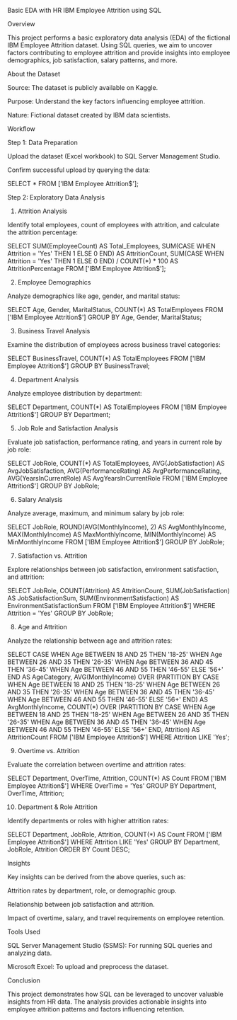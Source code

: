Basic EDA with HR IBM Employee Attrition using SQL

Overview

This project performs a basic exploratory data analysis (EDA) of the fictional IBM Employee Attrition dataset. Using SQL queries, we aim to uncover factors contributing to employee attrition and provide insights into employee demographics, job satisfaction, salary patterns, and more.

About the Dataset

Source: The dataset is publicly available on Kaggle.

Purpose: Understand the key factors influencing employee attrition.

Nature: Fictional dataset created by IBM data scientists.

Workflow

Step 1: Data Preparation

Upload the dataset (Excel workbook) to SQL Server Management Studio.

Confirm successful upload by querying the data:

SELECT *
FROM ['IBM Employee Attrition$'];

Step 2: Exploratory Data Analysis

1. Attrition Analysis

Identify total employees, count of employees with attrition, and calculate the attrition percentage:

SELECT
  SUM(EmployeeCount) AS Total_Employees,
  SUM(CASE WHEN Attrition = 'Yes' THEN 1 ELSE 0 END) AS AttritionCount,
  SUM(CASE WHEN Attrition = 'Yes' THEN 1 ELSE 0 END) / COUNT(*) * 100 AS AttritionPercentage
FROM ['IBM Employee Attrition$'];

2. Employee Demographics

Analyze demographics like age, gender, and marital status:

SELECT
  Age,
  Gender,
  MaritalStatus,
  COUNT(*) AS TotalEmployees
FROM ['IBM Employee Attrition$']
GROUP BY Age, Gender, MaritalStatus;

3. Business Travel Analysis

Examine the distribution of employees across business travel categories:

SELECT
  BusinessTravel,
  COUNT(*) AS TotalEmployees
FROM ['IBM Employee Attrition$']
GROUP BY BusinessTravel;

4. Department Analysis

Analyze employee distribution by department:

SELECT
  Department,
  COUNT(*) AS TotalEmployees
FROM ['IBM Employee Attrition$']
GROUP BY Department;

5. Job Role and Satisfaction Analysis

Evaluate job satisfaction, performance rating, and years in current role by job role:

SELECT
  JobRole,
  COUNT(*) AS TotalEmployees,
  AVG(JobSatisfaction) AS AvgJobSatisfaction,
  AVG(PerformanceRating) AS AvgPerformanceRating,
  AVG(YearsInCurrentRole) AS AvgYearsInCurrentRole
FROM ['IBM Employee Attrition$']
GROUP BY JobRole;

6. Salary Analysis

Analyze average, maximum, and minimum salary by job role:

SELECT
  JobRole,
  ROUND(AVG(MonthlyIncome), 2) AS AvgMonthlyIncome,
  MAX(MonthlyIncome) AS MaxMonthlyIncome,
  MIN(MonthlyIncome) AS MinMonthlyIncome
FROM ['IBM Employee Attrition$']
GROUP BY JobRole;

7. Satisfaction vs. Attrition

Explore relationships between job satisfaction, environment satisfaction, and attrition:

SELECT
  JobRole,
  COUNT(Attrition) AS AttritionCount,
  SUM(JobSatisfaction) AS JobSatisfactionSum,
  SUM(EnvironmentSatisfaction) AS EnvironmentSatisfactionSum
FROM ['IBM Employee Attrition$']
WHERE Attrition = 'Yes'
GROUP BY JobRole;

8. Age and Attrition

Analyze the relationship between age and attrition rates:

SELECT
  CASE
    WHEN Age BETWEEN 18 AND 25 THEN '18-25'
    WHEN Age BETWEEN 26 AND 35 THEN '26-35'
    WHEN Age BETWEEN 36 AND 45 THEN '36-45'
    WHEN Age BETWEEN 46 AND 55 THEN '46-55'
    ELSE '56+'
  END AS AgeCategory,
  AVG(MonthlyIncome) OVER (PARTITION BY CASE
    WHEN Age BETWEEN 18 AND 25 THEN '18-25'
    WHEN Age BETWEEN 26 AND 35 THEN '26-35'
    WHEN Age BETWEEN 36 AND 45 THEN '36-45'
    WHEN Age BETWEEN 46 AND 55 THEN '46-55'
    ELSE '56+'
  END) AS AvgMonthlyIncome,
  COUNT(*) OVER (PARTITION BY CASE
    WHEN Age BETWEEN 18 AND 25 THEN '18-25'
    WHEN Age BETWEEN 26 AND 35 THEN '26-35'
    WHEN Age BETWEEN 36 AND 45 THEN '36-45'
    WHEN Age BETWEEN 46 AND 55 THEN '46-55'
    ELSE '56+'
  END, Attrition) AS AttritionCount
FROM ['IBM Employee Attrition$']
WHERE Attrition LIKE 'Yes';

9. Overtime vs. Attrition

Evaluate the correlation between overtime and attrition rates:

SELECT
  Department,
  OverTime,
  Attrition,
  COUNT(*) AS Count
FROM ['IBM Employee Attrition$']
WHERE OverTime = 'Yes'
GROUP BY Department, OverTime, Attrition;

10. Department & Role Attrition

Identify departments or roles with higher attrition rates:

SELECT
  Department,
  JobRole,
  Attrition,
  COUNT(*) AS Count
FROM ['IBM Employee Attrition$']
WHERE Attrition LIKE 'Yes'
GROUP BY Department, JobRole, Attrition
ORDER BY Count DESC;

Insights

Key insights can be derived from the above queries, such as:

Attrition rates by department, role, or demographic group.

Relationship between job satisfaction and attrition.

Impact of overtime, salary, and travel requirements on employee retention.

Tools Used

SQL Server Management Studio (SSMS): For running SQL queries and analyzing data.

Microsoft Excel: To upload and preprocess the dataset.

Conclusion

This project demonstrates how SQL can be leveraged to uncover valuable insights from HR data. The analysis provides actionable insights into employee attrition patterns and factors influencing retention.
